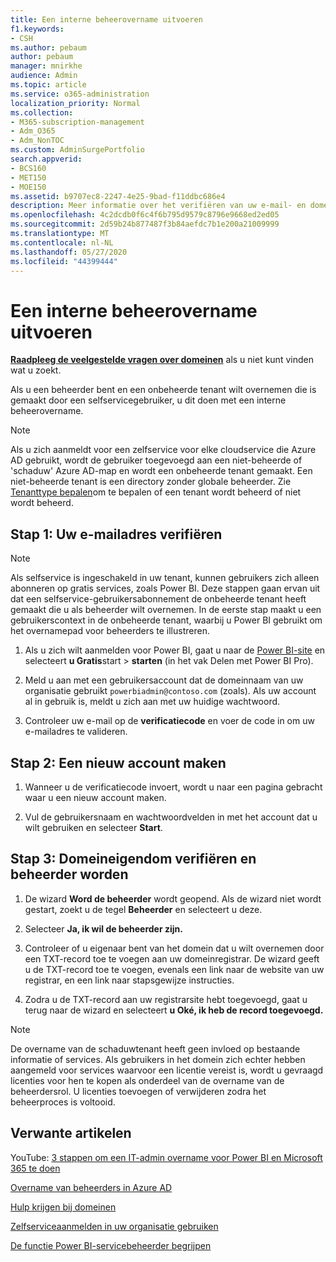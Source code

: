```yaml
---
title: Een interne beheerovername uitvoeren
f1.keywords:
- CSH
ms.author: pebaum
author: pebaum
manager: mnirkhe
audience: Admin
ms.topic: article
ms.service: o365-administration
localization_priority: Normal
ms.collection:
- M365-subscription-management
- Adm_O365
- Adm_NonTOC
ms.custom: AdminSurgePortfolio
search.appverid:
- BCS160
- MET150
- MOE150
ms.assetid: b9707ec8-2247-4e25-9bad-f11ddbc686e4
description: Meer informatie over het verifiëren van uw e-mail- en domeineigendom om een niet-beheerde tenant in Microsoft 365 over te nemen
ms.openlocfilehash: 4c2dcdb0f6c4f6b795d9579c8796e9668ed2ed05
ms.sourcegitcommit: 2d59b24b877487f3b84aefdc7b1e200a21009999
ms.translationtype: MT
ms.contentlocale: nl-NL
ms.lasthandoff: 05/27/2020
ms.locfileid: "44399444"
---
```

# <a name="perform-an-internal-admin-takeover"></a>Een interne beheerovername uitvoeren

 **[Raadpleeg de veelgestelde vragen over domeinen](../setup/domains-faq.md)** als u niet kunt vinden wat u zoekt. 

Als u een beheerder bent en een onbeheerde tenant wilt overnemen die is gemaakt door een selfservicegebruiker, u dit doen met een interne beheerovername.

> [!NOTE]
> Als u zich aanmeldt voor een zelfservice voor elke cloudservice die Azure AD gebruikt, wordt de gebruiker toegevoegd aan een niet-beheerde of 'schaduw' Azure AD-map en wordt een onbeheerde tenant gemaakt. Een niet-beheerde tenant is een directory zonder globale beheerder. Zie [Tenanttype bepalen](https://docs.microsoft.com/power-platform/admin/powerapps-gdpr-dsr-guide-systemlogs#determining-tenant-type)om te bepalen of een tenant wordt beheerd of niet wordt beheerd. 
  
## <a name="step-1-verify-your-email-address"></a>Stap 1: Uw e-mailadres verifiëren

> [!NOTE]
> Als selfservice is ingeschakeld in uw tenant, kunnen gebruikers zich alleen abonneren op gratis services, zoals Power BI. Deze stappen gaan ervan uit dat een selfservice-gebruikersabonnement de onbeheerde tenant heeft gemaakt die u als beheerder wilt overnemen. In de eerste stap maakt u een gebruikerscontext in de onbeheerde tenant, waarbij u Power BI gebruikt om het overnamepad voor beheerders te illustreren.

1. Als u zich wilt aanmelden voor Power BI, gaat u naar de [Power BI-site](https://powerbi.com) en selecteert **u Gratis**start  >  **starten** (in het vak Delen met Power BI Pro). 

2. Meld u aan met een gebruikersaccount dat de domeinnaam van uw organisatie gebruikt `powerbiadmin@contoso.com` (zoals). Als uw account al in gebruik is, meldt u zich aan met uw huidige wachtwoord.

3. Controleer uw e-mail op de **verificatiecode** en voer de code in om uw e-mailadres te valideren.
    
## <a name="step-2-create-a-new-account"></a>Stap 2: Een nieuw account maken

1. Wanneer u de verificatiecode invoert, wordt u naar een pagina gebracht waar u een nieuw account maken. 
    
2. Vul de gebruikersnaam en wachtwoordvelden in met het account dat u wilt gebruiken en selecteer **Start**. 
    
## <a name="step-3-verify-domain-ownership-and-become-the-admin"></a>Stap 3: Domeineigendom verifiëren en beheerder worden

1. De wizard **Word de beheerder** wordt geopend. Als de wizard niet wordt gestart, zoekt u de tegel **Beheerder** en selecteert u deze. 

2. Selecteer **Ja, ik wil de beheerder zijn.**

3. Controleer of u eigenaar bent van het domein dat u wilt overnemen door een TXT-record toe te voegen aan uw domeinregistrar. De wizard geeft u de TXT-record toe te voegen, evenals een link naar de website van uw registrar, en een link naar stapsgewijze instructies.
    
4. Zodra u de TXT-record aan uw registrarsite hebt toegevoegd, gaat u terug naar de wizard en selecteert **u Oké, ik heb de record toegevoegd.**
    
> [!NOTE]
> De overname van de schaduwtenant heeft geen invloed op bestaande informatie of services. Als gebruikers in het domein zich echter hebben aangemeld voor services waarvoor een licentie vereist is, wordt u gevraagd licenties voor hen te kopen als onderdeel van de overname van de beheerdersrol. U licenties toevoegen of verwijderen zodra het beheerproces is voltooid. 
  
## <a name="related-articles"></a>Verwante artikelen

YouTube: [3 stappen om een IT-admin overname voor Power BI en Microsoft 365 te doen](https://www.youtube.com/watch?v=xt5EsrQBZZk)

[Overname van beheerders in Azure AD](https://docs.microsoft.com/azure/active-directory/users-groups-roles/domains-admin-takeover)

[Hulp krijgen bij domeinen](../get-help-with-domains/get-help-with-domains.md)

[Zelfserviceaanmelden in uw organisatie gebruiken](self-service-sign-up.md)
  
[De functie Power BI-servicebeheerder begrijpen](https://docs.microsoft.com/power-bi/service-admin-role)

